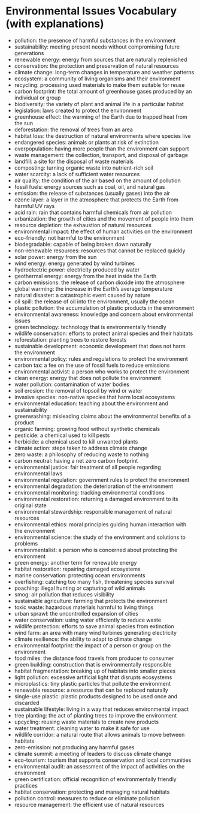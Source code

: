 # Environmental Issues Vocabulary (with explanations)

- pollution: the presence of harmful substances in the environment
- sustainability: meeting present needs without compromising future generations
- renewable energy: energy from sources that are naturally replenished
- conservation: the protection and preservation of natural resources
- climate change: long-term changes in temperature and weather patterns
- ecosystem: a community of living organisms and their environment
- recycling: processing used materials to make them suitable for reuse
- carbon footprint: the total amount of greenhouse gases produced by an individual or group
- biodiversity: the variety of plant and animal life in a particular habitat
- legislation: laws created to protect the environment
- greenhouse effect: the warming of the Earth due to trapped heat from the sun
- deforestation: the removal of trees from an area
- habitat loss: the destruction of natural environments where species live
- endangered species: animals or plants at risk of extinction
- overpopulation: having more people than the environment can support
- waste management: the collection, transport, and disposal of garbage
- landfill: a site for the disposal of waste materials
- composting: turning organic waste into nutrient-rich soil
- water scarcity: a lack of sufficient water resources
- air quality: the condition of the air based on the amount of pollution
- fossil fuels: energy sources such as coal, oil, and natural gas
- emission: the release of substances (usually gases) into the air
- ozone layer: a layer in the atmosphere that protects the Earth from harmful UV rays
- acid rain: rain that contains harmful chemicals from air pollution
- urbanization: the growth of cities and the movement of people into them
- resource depletion: the exhaustion of natural resources
- environmental impact: the effect of human activities on the environment
- eco-friendly: not harmful to the environment
- biodegradable: capable of being broken down naturally
- non-renewable resources: resources that cannot be replaced quickly
- solar power: energy from the sun
- wind energy: energy generated by wind turbines
- hydroelectric power: electricity produced by water
- geothermal energy: energy from the heat inside the Earth
- carbon emissions: the release of carbon dioxide into the atmosphere
- global warming: the increase in the Earth’s average temperature
- natural disaster: a catastrophic event caused by nature
- oil spill: the release of oil into the environment, usually the ocean
- plastic pollution: the accumulation of plastic products in the environment
- environmental awareness: knowledge and concern about environmental issues
- green technology: technology that is environmentally friendly
- wildlife conservation: efforts to protect animal species and their habitats
- reforestation: planting trees to restore forests
- sustainable development: economic development that does not harm the environment
- environmental policy: rules and regulations to protect the environment
- carbon tax: a fee on the use of fossil fuels to reduce emissions
- environmental activist: a person who works to protect the environment
- clean energy: energy that does not pollute the environment
- water pollution: contamination of water bodies
- soil erosion: the removal of topsoil by wind or water
- invasive species: non-native species that harm local ecosystems
- environmental education: teaching about the environment and sustainability
- greenwashing: misleading claims about the environmental benefits of a product
- organic farming: growing food without synthetic chemicals
- pesticide: a chemical used to kill pests
- herbicide: a chemical used to kill unwanted plants
- climate action: steps taken to address climate change
- zero waste: a philosophy of reducing waste to nothing
- carbon neutral: having a net zero carbon footprint
- environmental justice: fair treatment of all people regarding environmental laws
- environmental regulation: government rules to protect the environment
- environmental degradation: the deterioration of the environment
- environmental monitoring: tracking environmental conditions
- environmental restoration: returning a damaged environment to its original state
- environmental stewardship: responsible management of natural resources
- environmental ethics: moral principles guiding human interaction with the environment
- environmental science: the study of the environment and solutions to problems
- environmentalist: a person who is concerned about protecting the environment
- green energy: another term for renewable energy
- habitat restoration: repairing damaged ecosystems
- marine conservation: protecting ocean environments
- overfishing: catching too many fish, threatening species survival
- poaching: illegal hunting or capturing of wild animals
- smog: air pollution that reduces visibility
- sustainable agriculture: farming that protects the environment
- toxic waste: hazardous materials harmful to living things
- urban sprawl: the uncontrolled expansion of cities
- water conservation: using water efficiently to reduce waste
- wildlife protection: efforts to save animal species from extinction
- wind farm: an area with many wind turbines generating electricity
- climate resilience: the ability to adapt to climate change
- environmental footprint: the impact of a person or group on the environment
- food miles: the distance food travels from producer to consumer
- green building: construction that is environmentally responsible
- habitat fragmentation: breaking up of habitats into smaller pieces
- light pollution: excessive artificial light that disrupts ecosystems
- microplastics: tiny plastic particles that pollute the environment
- renewable resource: a resource that can be replaced naturally
- single-use plastic: plastic products designed to be used once and discarded
- sustainable lifestyle: living in a way that reduces environmental impact
- tree planting: the act of planting trees to improve the environment
- upcycling: reusing waste materials to create new products
- water treatment: cleaning water to make it safe for use
- wildlife corridor: a natural route that allows animals to move between habitats
- zero-emission: not producing any harmful gases
- climate summit: a meeting of leaders to discuss climate change
- eco-tourism: tourism that supports conservation and local communities
- environmental audit: an assessment of the impact of activities on the environment
- green certification: official recognition of environmentally friendly practices
- habitat conservation: protecting and managing natural habitats
- pollution control: measures to reduce or eliminate pollution
- resource management: the efficient use of natural resources
